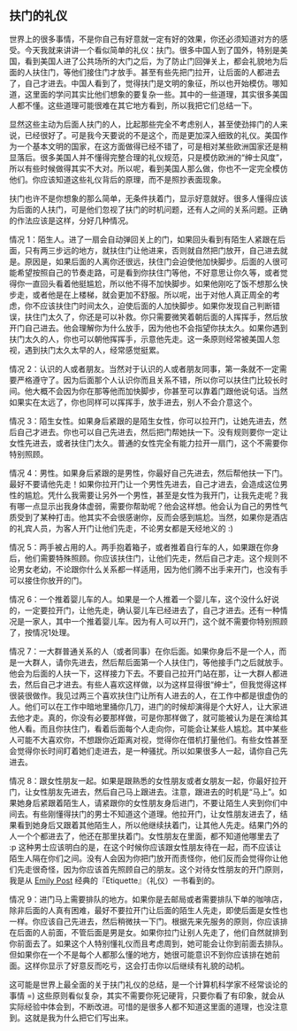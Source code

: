 ## 扶门的礼仪

世界上的很多事情，不是你自己有好意就一定有好的效果，你还必须知道对方的感受。今天我就来讲讲一个看似简单的礼仪：扶门。很多中国人到了国外，特别是美国，看到美国人进了公共场所的大门之后，为了防止门回弹关上，都会礼貌地为后面的人扶住门，等他们接住门才放手。甚至有些先把门拉开，让后面的人都进去了，自己才进去。中国人看到了，觉得扶门是文明的象征，所以也开始模仿。哪知道，这里面的学问其实比他们想象的要复杂一些。其中的一些道理，其实很多美国人都不懂。这些道理可能很难在其它地方看到，所以我把它们总结一下。

显然这些主动为后面人扶门的人，比起那些完全不考虑别人，甚至使劲摔门的人来说，已经很好了。可是我今天要说的不是这个，而是更加深入细致的礼仪。美国作为一个基本文明的国家，在这方面做得已经不错了，可是相对某些欧洲国家还是稍显落后。很多美国人并不懂得完整合理的礼仪规范，只是模仿欧洲的“绅士风度”，所以有些时候做得其实不大对。所以呢，看到美国人那么做，你也不一定完全模仿他们。你应该知道这些礼仪背后的原理，而不是照抄表面现象。

扶门也许不是你想象的那么简单，无条件扶着门，显示好意就好。很多人懂得应该为后面的人扶门，可是他们忽视了扶门的时机问题，还有人之间的关系问题。正确的作法应该是这样，分好几种情况。

情况 1：陌生人。进了一扇会自动弹回关上的门，如果回头看到有陌生人紧跟在后面，只有两三步远的地方，就扶住门让他进来，否则就自然把门放开，自己进去就是。原因是，如果后面的人离你还很远，扶住门会迫使他加快脚步。后面的人很可能希望按照自己的节奏走路，可是看到你扶住门等他，不好意思让你久等，或者觉得你一直回头看着他挺尴尬，所以他不得不加快脚步。如果他刚吃了饭不想那么快步走，或者他是在上楼梯，就会更加不舒服。所以呢，出于对他人真正周全的考虑，你不应该扶住门时间太久，迫使后面的人加快脚步。如果你发现自己判断错误，扶住门太久了，你还是可以补救。你只需要微笑着朝后面的人挥挥手，然后放开门自己进去。他会理解你为什么放手，因为他也不会指望你扶太久。如果你遇到扶门太久的人，你也可以朝他挥挥手，示意他先走。这一条原则经常被美国人忽视，遇到扶门太久太早的人，经常感觉挺累。

情况 2：认识的人或者朋友。当然对于认识的人或者朋友同事，第一条就不一定需要严格遵守了。因为后面那个人认识你而且关系不错，所以你可以扶住门比较长时间。他大概不会因为你在那等他而加快脚步，你甚至可以靠着门跟他说句话。当然如果实在太远了，你也同样可以挥挥手，放手进去，别人不会介意这个。

情况 3：陌生女性。如果身后紧跟的是陌生女性，你可以拉开门，让她先进去，然后自己才进去。你也可以自己先进去，然后把门帮她扶一下。没有规则要你一定让女性先进去，或者扶住门太久。普通的女性完全有能力拉开一扇门，这个不需要你特别照顾。

情况 4：男性。如果身后紧跟的是男性，你最好自己先进去，然后帮他扶一下门。最好不要请他先走！如果你拉开门让一个男性先进去，自己才进去，会造成这位男性的尴尬。凭什么我需要让另外一个男性，甚至是女性为我开门，让我先走呢？我有哪一点显示出我身体虚弱，需要你帮助呢？他会这样想。他会认为自己的男性气质受到了某种打击。他其实不会很感谢你，反而会感到尴尬。当然，如果你是酒店的礼宾人员，为客人开门让他们先走，不论男女都是天经地义的 :)

情况 5：两手被占用的人。两手抱着箱子，或者推着自行车的人，如果跟在你身后，他们需要特殊照顾。你应该扶住门，让他们先走，然后自己才走。这个规则不论男女老幼，不论跟你什么关系都一样适用，因为他们腾不出手来开门，也没有手可以接住你放开的门。

情况 6：一个推着婴儿车的人。如果是一个人推着一个婴儿车，这个没什么好说的，一定要拉开门，让他先走，确认婴儿车已经进去了，自己才进去。还有一种情况是一家人，其中一个推着婴儿车。因为有人可以开门，这个就不需要你特别照顾了，按情况1处理。

情况 7：一大群普通关系的人（或者同事）在你后面。如果你身后不是一个人，而是一大群人，请你先进去，然后帮后面第一个人扶住门，等他接手门之后就放手。他会为后面的人扶一下，这样接力下去。不要自己拉开门站在那，让一大群人都进去，然后自己才进去。有些人喜欢这样做，以为这样显得很“绅士”，但我觉得这样很装很做作。我见过两三个喜欢扶住门让所有人进去的人，在工作中都是很虚伪的人。他们可以在工作中暗地里捅你几刀，进门的时候却演得是个大好人，让大家进去他才走。真的，你没有必要那样做，可是你那样做了，就可能被认为是在演给其他人看。而且你扶住门，看着后面每个人走向你，可能会让某些人尴尬。其中某些人可能不大喜欢你，不想跟你近距离对视，觉得你在借机打量他们。有些女性甚至会觉得你长时间盯着她们走进去，是一种骚扰。所以如果很多人一起，请你自己先进去。

情况 8：跟女性朋友一起。如果是跟熟悉的女性朋友或者女朋友一起，你最好拉开门，让女性朋友先进去，然后自己马上跟进去。注意，跟进去的时机是“马上”。如果她身后紧跟着陌生人，请紧跟你的女性朋友身后进门，不要让陌生人夹到你们中间去。有些刚懂得扶门的男士不知道这个道理。他拉开门，让女性朋友进去了，结果看到她身后又跟着其他陌生人，所以他继续扶着门，让其他人先走。结果门外的人一个个都进去了，他还在那里扶着门。女性朋友在里面，都不知道他哪里去了 :p 这种男士应该明白的是，在这个时候你应该跟女性朋友待在一起，而不应该让陌生人隔在你们之间。没有人会因为你把门放开而责怪你，他们反而会觉得你让他们先走很奇怪，因为你应该首先照顾自己的朋友。这个对待女性朋友的开门原则，我是从 [Emily Post](https://en.wikipedia.org/wiki/Emily_Post) 经典的『Etiquette』（礼仪）一书看到的。

情况 9：进门马上需要排队的地方。如果你是去邮局或者需要排队下单的咖啡店，除非后面的人真有困难，最好不要拉开门让后面的陌生人先走，即使后面是女性也一样。你应该自己先进去，然后稍微扶一下门。根据先来先服务的原则，你应该排在后面的人前面，不管后面是男是女。如果你拉门让别人先走了，他们自然就排到你前面去了。如果这个人特别懂礼仪而且考虑周到，她可能会让你到前面去排队。但如果你在一个不是每个人都那么懂的地方，她很可能意识不到你应该排在她前面。这样你显示了好意反而吃亏，这会打击你以后继续有礼貌的动机。

这可能是世界上最全面的关于扶门礼仪的总结，是一个计算机科学家不经常谈论的事情 =) 这些原则看似复杂，其实不需要你死记硬背，只要你看了有印象，就会从实际经验中体会到，不断改进。可惜的是很多人都不知道这里面的道理，也没注意到。这就是我为什么把它们写出来。
